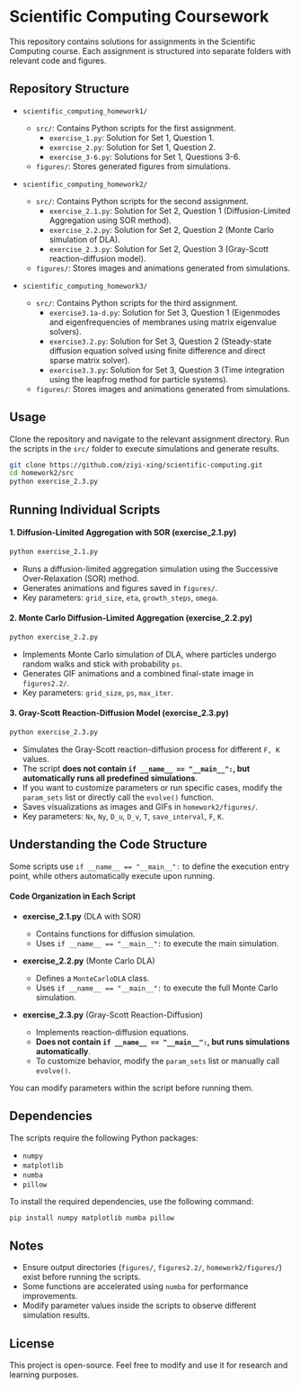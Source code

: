 # Scientific Computing Coursework

This repository contains solutions for assignments in the Scientific Computing course. Each assignment is structured into separate folders with relevant code and figures.

## Repository Structure

- `scientific_computing_homework1/`

  - `src/`: Contains Python scripts for the first assignment.
    - `exercise_1.py`: Solution for Set 1, Question 1.
    - `exercise_2.py`: Solution for Set 1, Question 2.
    - `exercise_3-6.py`: Solutions for Set 1, Questions 3-6.
  - `figures/`: Stores generated figures from simulations.

- `scientific_computing_homework2/`

  - `src/`: Contains Python scripts for the second assignment.
    - `exercise_2.1.py`: Solution for Set 2, Question 1 (Diffusion-Limited Aggregation using SOR method).
    - `exercise_2.2.py`: Solution for Set 2, Question 2 (Monte Carlo simulation of DLA).
    - `exercise_2.3.py`: Solution for Set 2, Question 3 (Gray-Scott reaction-diffusion model).
  - `figures/`: Stores images and animations generated from simulations.
- `scientific_computing_homework3/`

  - `src/`: Contains Python scripts for the third assignment.
    - `exercise3.1a-d.py`: Solution for Set 3, Question 1 (Eigenmodes and eigenfrequencies of membranes using matrix eigenvalue solvers).
    - `exercise3.2.py`: Solution for Set 3, Question 2 (Steady-state diffusion equation solved using finite difference and direct sparse matrix solver).
    - `exercise3.3.py`: Solution for Set 3, Question 3 (Time integration using the leapfrog method for particle systems).
  - `figures/`: Stores images and animations generated from simulations.

## Usage

Clone the repository and navigate to the relevant assignment directory. Run the scripts in the `src/` folder to execute simulations and generate results.

```bash
git clone https://github.com/ziyi-xing/scientific-computing.git
cd homework2/src
python exercise_2.3.py
```

## Running Individual Scripts

#### **1. Diffusion-Limited Aggregation with SOR (exercise\_2.1.py)**

```bash
python exercise_2.1.py
```

- Runs a diffusion-limited aggregation simulation using the Successive Over-Relaxation (SOR) method.
- Generates animations and figures saved in `figures/`.
- Key parameters: `grid_size`, `eta`, `growth_steps`, `omega`.

#### **2. Monte Carlo Diffusion-Limited Aggregation (exercise\_2.2.py)**

```bash
python exercise_2.2.py
```

- Implements Monte Carlo simulation of DLA, where particles undergo random walks and stick with probability `ps`.
- Generates GIF animations and a combined final-state image in `figures2.2/`.
- Key parameters: `grid_size`, `ps`, `max_iter`.

#### **3. Gray-Scott Reaction-Diffusion Model (exercise\_2.3.py)**

```bash
python exercise_2.3.py
```

- Simulates the Gray-Scott reaction-diffusion process for different `F, K` values.
- The script **does not contain ************************`if __name__ == "__main__":`************************, but automatically runs all predefined simulations**.
- If you want to customize parameters or run specific cases, modify the `param_sets` list or directly call the `evolve()` function.
- Saves visualizations as images and GIFs in `homework2/figures/`.
- Key parameters: `Nx`, `Ny`, `D_u`, `D_v`, `T`, `save_interval`, `F`, `K`.

## Understanding the Code Structure

Some scripts use `if __name__ == "__main__":` to define the execution entry point, while others automatically execute upon running.

#### **Code Organization in Each Script**

- **exercise\_2.1.py** (DLA with SOR)

  - Contains functions for diffusion simulation.
  - Uses `if __name__ == "__main__":` to execute the main simulation.

- **exercise\_2.2.py** (Monte Carlo DLA)

  - Defines a `MonteCarloDLA` class.
  - Uses `if __name__ == "__main__":` to execute the full Monte Carlo simulation.

- **exercise\_2.3.py** (Gray-Scott Reaction-Diffusion)

  - Implements reaction-diffusion equations.
  - **Does not contain ************************`if __name__ == "__main__":`************************, but runs simulations automatically**.
  - To customize behavior, modify the `param_sets` list or manually call `evolve()`.

You can modify parameters within the script before running them.

## Dependencies

The scripts require the following Python packages:

- `numpy`
- `matplotlib`
- `numba`
- `pillow`

To install the required dependencies, use the following command:

```bash
pip install numpy matplotlib numba pillow
```

## Notes

- Ensure output directories (`figures/`, `figures2.2/`, `homework2/figures/`) exist before running the scripts.
- Some functions are accelerated using `numba` for performance improvements.
- Modify parameter values inside the scripts to observe different simulation results.

## License

This project is open-source. Feel free to modify and use it for research and learning purposes.

